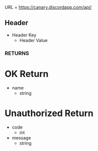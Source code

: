URL = https://canary.discordapp.com/api/

## Header
* Header Key
    * Header Value
### RETURNS

# OK Return
* name
    * string

# Unauthorized Return
* code
    * int
* message
    * string